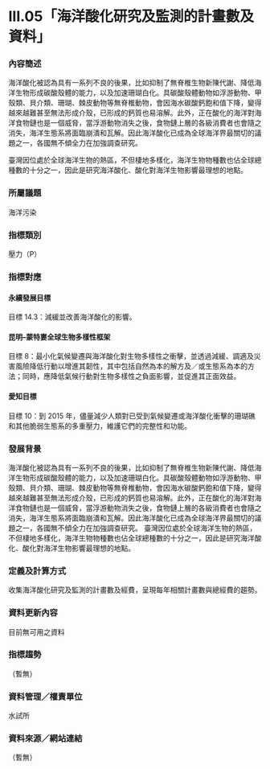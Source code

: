 # III.05「海洋酸化研究及監測的計畫數及資料」

<script type="text/javascript" src="http://cdn.mathjax.org/mathjax/latest/MathJax.js?config=TeX-AMS-MML_HTMLorMML"></script>

### 內容簡述
海洋酸化被認為具有一系列不良的後果，比如抑制了無脊椎生物新陳代謝、降低海洋生物形成碳酸殼體的能力，以及加速珊瑚白化。具碳酸殼體動物如浮游動物、甲殼類、貝介類、珊瑚、棘皮動物等無脊椎動物，會因海水碳酸鈣飽和值下降，變得越來越難甚至無法形成介殼，已形成的鈣質也易溶解。此外，正在酸化的海洋對海洋食物鏈也是一個威脅，當浮游動物消失之後，食物鏈上層的各級消費者也會隨之消失，海洋生態系將面臨崩潰和瓦解。因此海洋酸化已成為全球海洋界最關切的議題之一，各國無不傾全力在加強調查研究。

臺灣因位處於全球海洋生物的熱區，不但棲地多樣化，海洋生物物種數也佔全球總種數的十分之一，因此是研究海洋酸化、酸化對海洋生物影響最理想的地點。 

### 所屬議題
海洋污染
### 指標類別
壓力（P）
### 指標對應
#### 永續發展目標
目標 14.3：減緩並改善海洋酸化的影響。
#### 昆明–蒙特婁全球生物多樣性框架
目標 8：最小化氣候變遷與海洋酸化對生物多樣性之衝擊，並透過減緩、調適及災害風險降低行動以增進其韌性，其中包括自然為本的解方及／或生態系為本的方法；同時，應降低氣候行動對生物多樣性之負面影響，並促進其正面效益。
#### 愛知目標
目標 10：到 2015 年，儘量減少人類對已受到氣候變遷或海洋酸化衝擊的珊瑚礁和其他脆弱生態系的多重壓力，維護它們的完整性和功能。
### 發展背景
海洋酸化被認為具有一系列不良的後果，比如抑制了無脊椎生物新陳代謝、降低海洋生物形成碳酸殼體的能力，以及加速珊瑚白化。具碳酸殼體動物如浮游動物、甲殼類、貝介類、珊瑚、棘皮動物等無脊椎動物，會因海水碳酸鈣飽和值下降，變得越來越難甚至無法形成介殼，已形成的鈣質也易溶解。此外，正在酸化的海洋對海洋食物鏈也是一個威脅，當浮游動物消失之後，食物鏈上層的各級消費者也會隨之消失，海洋生態系將面臨崩潰和瓦解。因此海洋酸化已成為全球海洋界最關切的議題之一，各國無不傾全力在加強調查研究。
臺灣因位處於全球海洋生物的熱區，不但棲地多樣化，海洋生物物種數也佔全球總種數的十分之一，因此是研究海洋酸化、酸化對海洋生物影響最理想的地點。
### 定義及計算方式
收集海洋酸化研究及監測的計畫數及經費，呈現每年相關計畫數與總經費的趨勢。
### 資料更新內容
目前無可用之資料
### 指標趨勢
（暫無）
### 資料管理／權責單位
水試所
### 資料來源／網站連結
（暫無）
